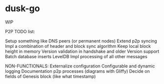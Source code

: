 # dusk-go


WIP

P2P TODO list:

Setup something like DNS peers (or permanent nodes)
Extend p2p syncing
Impl a combination of header and block sync algorithm
Keep local block height in memory
Version validation in handshake and older Version support
Batch database inserts LevelDB
Impl processing of all other messages

NON-FUNCTIONALS:
Externalize configuration
Configurable and dynamic logging
Documentation p2p processes (diagrams with Gliffy)
Decide on fields of Genesis block (like what timestamp)